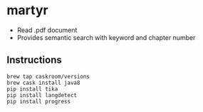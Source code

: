 # martyr

- Read .pdf document
- Provides semantic search with keyword and chapter number

## Instructions
```
brew tap caskroom/versions
brew cask install java8
pip install tika
pip install langdetect
pip install progress
```